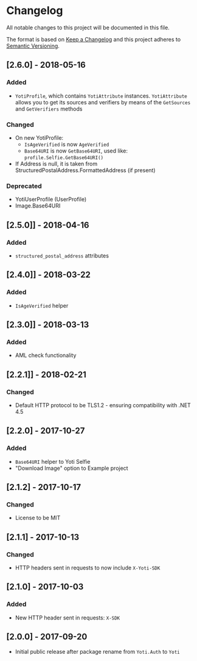# Changelog
All notable changes to this project will be documented in this file.

The format is based on [Keep a Changelog](http://keepachangelog.com/en/1.0.0/)
and this project adheres to [Semantic Versioning](http://semver.org/spec/v2.0.0.html).

## [2.6.0] - 2018-05-16
### Added
- `YotiProfile`, which contains `YotiAttribute` instances.  `YotiAttribute` allows you to get its sources and verifiers by means of the `GetSources` and `GetVerifiers` methods

### Changed
- On new YotiProfile:
  - `IsAgeVerified` is now `AgeVerified`
  - `Base64URI` is now `GetBase64URI`, used like: `profile.Selfie.GetBase64URI()`
- If Address is null, it is taken from StructuredPostalAddress.FormattedAddress (if present)

### Deprecated
- YotiUserProfile (UserProfile)
- Image.Base64URI

## [2.5.0]] - 2018-04-16
### Added
- `structured_postal_address` attributes

## [2.4.0]] - 2018-03-22
### Added
- `IsAgeVerified` helper

## [2.3.0]] - 2018-03-13
### Added
- AML check functionality

## [2.2.1]] - 2018-02-21
### Changed
- Default HTTP protocol to be TLS1.2 - ensuring compatibility with .NET 4.5

## [2.2.0] - 2017-10-27
### Added
- `Base64URI` helper to Yoti Selfie
- "Download Image" option to Example project

## [2.1.2] - 2017-10-17
### Changed
- License to be MIT

## [2.1.1] - 2017-10-13
### Changed
- HTTP headers sent in requests to now include `X-Yoti-SDK`

## [2.1.0] - 2017-10-03
### Added
- New HTTP header sent in requests: `X-SDK`

## [2.0.0] - 2017-09-20
- Initial public release after package rename from `Yoti.Auth` to `Yoti`